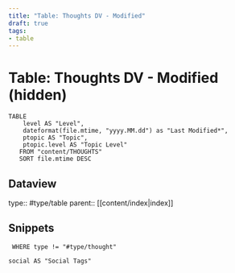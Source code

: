 ```yaml
---
title: "Table: Thoughts DV - Modified"
draft: true
tags:
- table
---
```

# Table: Thoughts DV - Modified (hidden)

```dataview
TABLE
	level AS "Level",
	dateformat(file.mtime, "yyyy.MM.dd") as "Last Modified*",
	ptopic AS "Topic",
	ptopic.level AS "Topic Level"
   FROM "content/THOUGHTS"
   SORT file.mtime DESC
```


## Dataview
type:: #type/table
parent:: [[content/index|index]]
## Snippets

```dataview
 WHERE type != "#type/thought"

social AS "Social Tags"
```